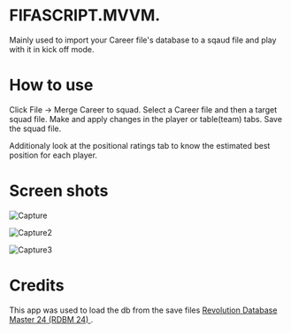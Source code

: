 # FIFASCRIPT.MVVM.
Mainly used to import your Career file's database to a sqaud file and play with it in kick off mode. 

# How to use

Click File -> Merge Career to squad.
Select a Career file and then a target squad file.
Make and apply changes in the player or table(team) tabs.
Save the squad file.

Additionaly look at the positional ratings tab to know the estimated best position for each player. 

# Screen shots
![Capture](https://github.com/alisharey/FIFAScripts.MVVM/assets/109942483/7263e810-0513-48c0-86f6-54b72ebe7415)

![Capture2](https://github.com/alisharey/FIFAScripts.MVVM/assets/109942483/0cb8e97f-6b6a-44d2-a2a6-552a7e399015)

![Capture3](https://github.com/alisharey/FIFAScripts.MVVM/assets/109942483/47cf935c-d647-4c3d-8bdd-504699db6899)

# Credits
This app was used to load the db from the save files [Revolution Database Master 24 (RDBM 24) ](https://dl.fifa-infinity.com/fc-24/revolution-db-master-24/).

